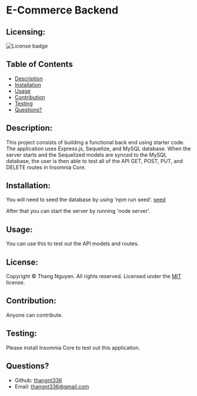 # E-Commerce Backend
  ## Licensing:
  ![License badge](https://img.shields.io/badge/license-MIT-green)
  ## Table of Contents 
  - [Description](#description)
  - [Installation](#installation)
  - [Usage](#usage)
  - [Contribution](#contribution)
  - [Testing](#testing)
  - [Questions?](#questions)
  ## Description:
  This project consists of building a functional back end using starter code. The application uses Express.js, Sequelize, and MySQL database. When the server starts and the Sequelized models are synced to the MySQL database, the user is then able to test all of the API GET, POST, PUT, and DELETE routes in Insomnia Core.
  ## Installation:
  You will need to seed the database by using 'npm run seed'.
  [seed](./images/seed.gif)
  
  After that you can start the server by running 'node server'.  
  ## Usage:
  You can use this to test out the API models and routes.
  ## License:
  
  Copyright © Thang Nguyen. All rights reserved. 
  Licensed under the [MIT](https://opensource.org/licenses/MIT) license.
  ## Contribution:
  Anyone can contribute.
  ## Testing:
  Please install Insomnia Core to test out this application.
  ## Questions?
  - Github: [thangnt336](https://github.com/thangnt336)
  - Email: thangnt336@gmail.com 
